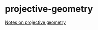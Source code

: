 projective-geometry
===================
[Notes on projective geometry](https://github.com/mikolalysenko/projective-geometry/raw/master/projective.pdf)